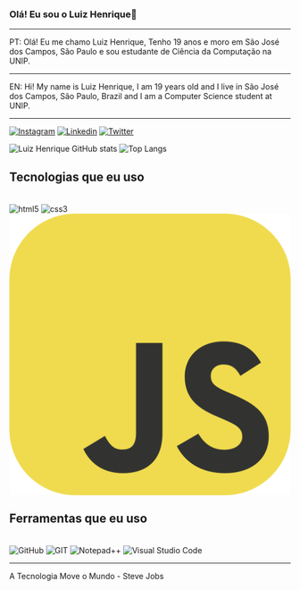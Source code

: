 ### Olá! Eu sou o Luiz Henrique👋
<hr>
PT: Olá! Eu me chamo Luiz Henrique, Tenho 19 anos e moro em São José dos Campos, São Paulo e sou estudante de Ciência da Computação na UNIP.
<hr>
EN: Hi! My name is Luiz Henrique, I am 19 years old and I live in São José dos Campos, São Paulo, Brazil and I am a Computer Science student at UNIP.
<hr>

[![Instagram](https://img.shields.io/badge/Instagram-E4405F?style=for-the-badge&logo=instagram&logoColor=white)](https://www.instagram.com/luizhenrique13_/)
[![Linkedin](https://img.shields.io/badge/LinkedIn-0077B5?style=for-the-badge&logo=linkedin&logoColor=white)](https://www.linkedin.com/in/luiz-henrique-brito-de-oliveira-8b0b01344/)
[![Twitter](https://img.shields.io/badge/Twitter-1DA1F2?style=for-the-badge&logo=twitter&logoColor=white)](https://x.com/Luiz130406)

![Luiz Henrique GitHub stats](https://github-readme-stats.vercel.app/api?username=Luizhenrique1304&show_icons=true&theme=radical)
![Top Langs](https://github-readme-stats.vercel.app/api/top-langs/?username=Luizhenrique1304&layout=compact)

## Tecnologias que eu uso

<div style="display: inline_block"><br/>
  <img align="center" alt="html5" src="https://img.shields.io/badge/HTML5-E34F26?style=for-the-badge&logo=html5&logoColor=white" />
  <img align="center" alt="css3" src="https://img.shields.io/badge/CSS3-1572B6?style=for-the-badge&logo=css3&logoColor=white" />
  <img align="center" alt="javascript" src="https://github.com/tandpfun/skill-icons/blob/main/icons/JavaScript.svg" />
</div>

## Ferramentas que eu uso

<div style="display: inline_block"><br/>
  <img align="center" alt="GitHub" src="https://img.shields.io/badge/GitHub-100000?style=for-the-badge&logo=github&logoColor=white" >
  <img align="center" alt="GIT" src="https://img.shields.io/badge/GIT-E44C30?style=for-the-badge&logo=git&logoColor=white" />
  <img align="center" alt="Notepad++" src="https://img.shields.io/badge/Notepad++-90E59A.svg?style=for-the-badge&logo=notepad%2B%2B&logoColor=black" />
  <img align="center" alt="Visual Studio Code" src="https://img.shields.io/badge/Visual_Studio_Code-0078D4?style=for-the-badge&logo=visual%20studio%20code&logoColor=white" />
</div>

<hr>
A Tecnologia Move o Mundo - Steve Jobs

